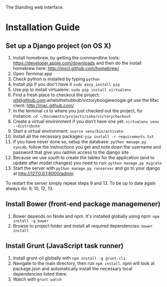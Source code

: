 The Standing web interface.

# Installation Guide

## Set up a Django project (on OS X)
1. Install homebrew, by getting the commandline tools: https://developer.apple.com/downloads and then do the install homebrew here: http://mxcl.github.com/homebrew/
2. Open Terminal.app
3. Check python is installed by typing `python`
4. Install pip if you don't have it `sudo easy_install pip`
5. Use pip to install virtualenv: `sudo pip install virtualenv`
6. Find a fresh place to checkout the project: git@github.com:whatsthehubbub/victoryboogiewoogie.git use the Mac client: http://mac.github.com/
7. In the terminal `cd` to where you just checked out the project, for instance: `cd ~/Documents/projects/sake/victorycheckout`
8. Create a virtual environment if you don't have one yet: `virtualenv venv --distribute`
9. Start a virtual environment: `source venv/bin/activate`
10. Install all the necessary packages: `pip install -r requirements.txt`
11. If you have never done so, setup the database: `python manage.py syncdb`, follow the instructions you get and note down the username and password that give you /admin access to the django site
12. Because we use *south* to create the tables for the application (and to update after model changes) you need to run: `python manage.py migrate`
13. Start the server with `python manage.py runserver` and go to your django at http://127.0.0.1:8000/admin

To restart the server simply repeat steps 9 and 13.
To be up to date again always do: 9, 10, 12, 13.


## Install Bower (front-end package managemener)
1. Bower depends on Node and npm. It's installed globally using npm: `npm install -g bower`
2. Browse to project folder and install all required dependencies: `bower install`

## Install Grunt (JavaScript task runner)
1. Install grunt-cli globally with `npm install -g grunt-cli`.
2. Navigate to the main directory, then run `npm install`. npm will look at package.json and automatically install the necessary local dependencies listed there.
4. Watch with `grunt watch`